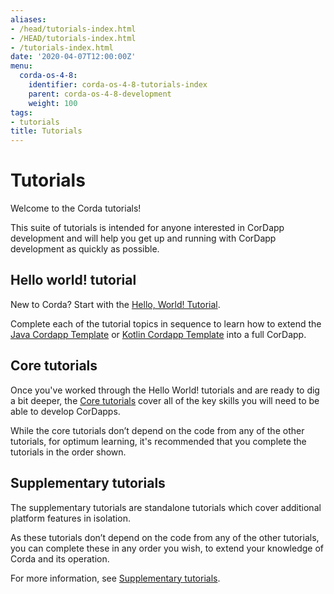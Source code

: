 ```yaml
---
aliases:
- /head/tutorials-index.html
- /HEAD/tutorials-index.html
- /tutorials-index.html
date: '2020-04-07T12:00:00Z'
menu:
  corda-os-4-8:
    identifier: corda-os-4-8-tutorials-index
    parent: corda-os-4-8-development
    weight: 100
tags:
- tutorials
title: Tutorials
---
```



#  Tutorials

Welcome to the Corda tutorials!

This suite of tutorials is intended for anyone interested in CorDapp development and will help you get up and running with CorDapp development as quickly as possible.


## Hello world! tutorial

New to Corda? Start with the [Hello, World! Tutorial](hello-world-introduction.md).

Complete each of the tutorial topics in sequence to learn how to extend the [Java Cordapp Template](https://github.com/corda/cordapp-template-java) or [Kotlin Cordapp Template](https://github.com/corda/cordapp-template-kotlin) into a full CorDapp.

## Core tutorials

Once you've worked through the Hello World! tutorials and are ready to dig a bit deeper, the [Core tutorials](core-tutorials-index.md) cover all of the key skills you will need to be able to develop CorDapps.

While the core tutorials don’t depend on the code from any of the other tutorials, for optimum learning, it's recommended that you complete the tutorials in the order shown.

## Supplementary tutorials

The supplementary tutorials are standalone tutorials which cover additional platform features in isolation.

As these tutorials don’t depend on the code from any of the other tutorials, you can complete these in any order you wish, to extend your knowledge of Corda and its operation.

For more information, see [Supplementary tutorials](supplementary-tutorials-index.md).

